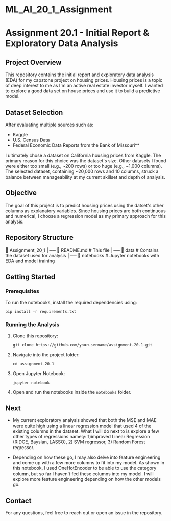 # ML_AI_20_1_Assignment
# Assignment 20.1 - Initial Report & Exploratory Data Analysis

## Project Overview
This repository contains the initial report and exploratory data analysis (EDA) for my capstone project on housing prices. Housing prices is a topic of deep interest to me as I'm an active real estate investor myself. I wanted to explore a good data set on house prices and use it to build a predictive model.

## Dataset Selection
After evaluating multiple sources such as:
- Kaggle
- U.S. Census Data
- Federal Economic Data Reports from the Bank of Missouri**

I ultimately chose a dataset on California housing prices from Kaggle. The primary reason for this choice was the dataset's size. Other datasets I found were either too small (e.g., ~200 rows) or too huge (e.g., ~1,000 columns). The selected dataset, containing ~20,000 rows and 10 columns, struck a balance between manageability at my current skillset and depth of analysis.

## Objective
The goal of this project is to predict housing prices using the datset's other columns as explanatory variables. Since housing prices are both continuous and numerical, I choose a regression model as my primary approach for this analysis.

## Repository Structure

📂 Assignment_20_1
│── 📜 README.md  # This file
│── 📂 data        # Contains the dataset used for analysis
│── 📂 notebooks   # Jupyter notebooks with EDA and model training


## Getting Started
### Prerequisites
To run the notebooks, install the required dependencies using:
```
pip install -r requirements.txt
```

### Running the Analysis
1. Clone this repository:
   ```
   git clone https://github.com/yourusername/assignment-20-1.git
   ```
2. Navigate into the project folder:
   ```
   cd assignment-20-1
   ```
3. Open Jupyter Notebook:
   ```
   jupyter notebook
   ```
4. Open and run the notebooks inside the `notebooks` folder.

## Next 
- My current exploratory analysis showed that both the MSE and MAE were quite high using a linear regression model that used 4 of the existing columns in the dataset. What I will do next to is explore a few other types of regressions namely: 1)improved Linear Regression (RIDGE, Baysian, LASSO), 2) SVM regressor, 3) Random Forest regressor.

- Depending on how these go, I may also delve into feature engineering and come up with a few more columns to fit into my model. As shown in this notebook, I used OneHotEncoder to be able to use the category column, but so far I haven't fed these columns into my model. I will explore more feature engineering depending on how the other models go. 

## Contact
For any questions, feel free to reach out or open an issue in the repository.


